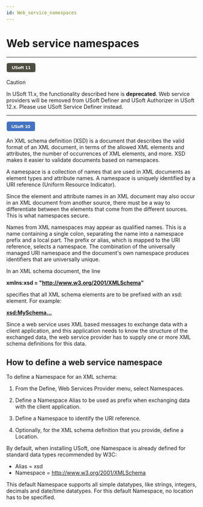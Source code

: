 ```yaml
---
id: Web_service_namespaces
---
```


# Web service namespaces

----

![](./assets/ce23356b-05b0-4dc7-839e-3bc29b317664.png)



> [!CAUTION]
> In USoft 11.x, the functionality described here is **deprecated**.
Web service providers will be removed from USoft Definer and USoft Authorizer in USoft 12.x. Please use USoft Service Definer instead.

----

![](./assets/8da989b4-0598-470f-ab26-cc0a3ca4ea6a.png)



An XML schema definition (XSD) is a document that describes the valid format of an XML document, in terms of the allowed XML elements and attributes, the number of occurrences of XML elements, and more. XSD makes it easier to validate documents based on namespaces.

A namespace is a collection of names that are used in XML documents as element types and attribute names. A namespace is uniquely identified by a URI reference (Uniform Resource Indicator).

Since the element and attribute names in an XML document may also occur in an XML document from another source, there must be a way to differentiate between the elements that come from the different sources. This is what namespaces secure.

Names from XML namespaces may appear as qualified names. This is a name containing a single colon, separating the name into a namespace prefix and a local part. The prefix or alias, which is mapped to the URI reference, selects a namespace. The combination of the universally managed URI namespace and the document's own namespace produces identifiers that are universally unique.

In an XML schema document, the line

**xmlns:xsd = "http://www.w3.org/2001/XMLSchema"**

specifies that all XML schema elements are to be prefixed with an xsd: element. For example:

**<xsd:MySchema...>**

Since a web service uses XML based messages to exchange data with a client application, and this application needs to know the structure of the exchanged data, the web service provider has to supply one or more XML schema definitions for this data.

## How to define a web service namespace

To define a Namespace for an XML schema:

1. From the Define, Web Services Provider menu, select Namespaces.

2. Define a Namespace Alias to be used as prefix when exchanging data with the client application.

3. Define a Namespace to identify the URI reference.

4. Optionally, for the XML schema definition that you provide, define a Location.

By default, when installing USoft, one Namespace is already defined for standard data types recommended by W3C:

- Alias = xsd
- Namespace = http://www.w3.org/2001/XMLSchema

This default Namespace supports all simple datatypes, like strings, integers, decimals and date/time datatypes. For this default Namespace, no location has to be specified.

 

 